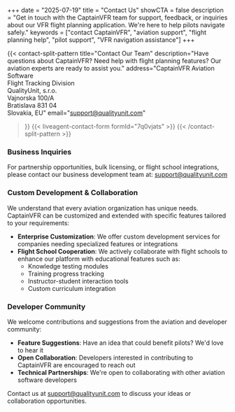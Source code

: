 +++
date = "2025-07-19"
title = "Contact Us"
showCTA = false
description = "Get in touch with the CaptainVFR team for support, feedback, or inquiries about our VFR flight planning application. We're here to help pilots navigate safely."
keywords = ["contact CaptainVFR", "aviation support", "flight planning help", "pilot support", "VFR navigation assistance"]
+++

{{< contact-split-pattern
title="Contact Our Team"
description="Have questions about CaptainVFR? Need help with flight planning features? Our aviation experts are ready to assist you."
address="CaptainVFR Aviation Software<br>Flight Tracking Division<br>QualityUnit, s.r.o.<br>Vajnorska 100/A<br>Bratislava 831 04<br>Slovakia, EU"
email="support@qualityunit.com"
>}}
{{< liveagent-contact-form formId="7q0vjats" >}}
{{< /contact-split-pattern >}}


### Business Inquiries

For partnership opportunities, bulk licensing, or flight school integrations, please contact our business development team at: support@qualityunit.com

### Custom Development & Collaboration

We understand that every aviation organization has unique needs. CaptainVFR can be customized and extended with specific features tailored to your requirements:

- **Enterprise Customization**: We offer custom development services for companies needing specialized features or integrations
- **Flight School Cooperation**: We actively collaborate with flight schools to enhance our platform with educational features such as:
  - Knowledge testing modules
  - Training progress tracking
  - Instructor-student interaction tools
  - Custom curriculum integration

### Developer Community

We welcome contributions and suggestions from the aviation and developer community:

- **Feature Suggestions**: Have an idea that could benefit pilots? We'd love to hear it
- **Open Collaboration**: Developers interested in contributing to CaptainVFR are encouraged to reach out
- **Technical Partnerships**: We're open to collaborating with other aviation software developers

Contact us at support@qualityunit.com to discuss your ideas or collaboration opportunities.